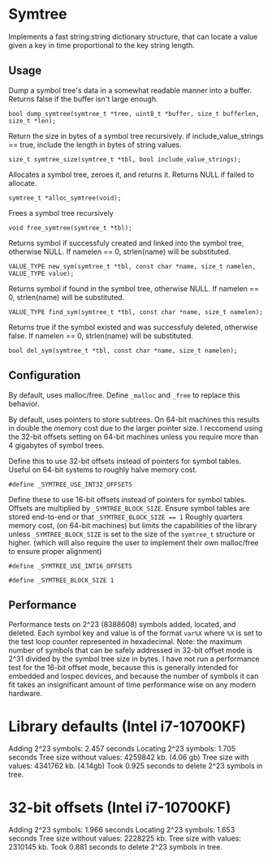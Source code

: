 
# Symtree

Implements a fast string:string dictionary structure, that can locate a value given a key in time proportional to the key string length.

## Usage

Dump a symbol tree's data in a somewhat readable manner into a buffer. Returns false if the buffer isn't large enough.

`bool dump_symtree(symtree_t *tree, uint8_t *buffer, size_t bufferlen, size_t *len);`

Return the size in bytes of a symbol tree recursively. if include_value_strings == true, include the length in bytes of string values.

`size_t symtree_size(symtree_t *tbl, bool include_value_strings);`

Allocates a symbol tree, zeroes it, and returns it. Returns NULL if failed to allocate.

`symtree_t *alloc_symtree(void);`

Frees a symbol tree recursively

`void free_symtree(symtree_t *tbl);`

Returns symbol if successfuly created and linked into the symbol tree, otherwise NULL.
If namelen == 0, strlen(name) will be substituted.

`VALUE_TYPE new_sym(symtree_t *tbl, const char *name, size_t namelen, VALUE_TYPE value);`

Returns symbol if found in the symbol tree, otherwise NULL.
If namelen == 0, strlen(name) will be substituted.

`VALUE_TYPE find_sym(symtree_t *tbl, const char *name, size_t namelen);`

Returns true if the symbol existed and was successfuly deleted, otherwise false.
If namelen == 0, strlen(name) will be substituted.

`bool del_sym(symtree_t *tbl, const char *name, size_t namelen);`

## Configuration

By default, uses malloc/free.
Define `_malloc` and `_free` to replace this behavior.

By default, uses pointers to store subtrees. On 64-bit machines this results in double the memory cost due to the larger pointer size.
I reccomend using the 32-bit offsets setting on 64-bit machines unless you require more than 4 gigabytes of symbol trees.

Define this to use 32-bit offsets instead of pointers for symbol tables.
Useful on 64-bit systems to roughly halve memory cost.

`#define _SYMTREE_USE_INT32_OFFSETS`

Define these to use 16-bit offsets instead of pointers for symbol tables.
Offsets are multiplied by `_SYMTREE_BLOCK_SIZE`.
Ensure symbol tables are stored end-to-end or that `_SYMTREE_BLOCK_SIZE == 1`
Roughly quarters memory cost, (on 64-bit machines) but limits the capabilities of the library unless `_SYMTREE_BLOCK_SIZE` is set to the size of the `symtree_t` structure or higher. (which will also require the user to implement their own malloc/free to ensure proper alignment)

`#define _SYMTREE_USE_INT16_OFFSETS`

`#define _SYMTREE_BLOCK_SIZE 1`


## Performance

Performance tests on 2^23 (8388608) symbols added, located, and deleted.
Each symbol key and value is of the format `var%X` where `%X` is set to the test loop counter represented in hexadecimal.
Note: the maximum number of symbols that can be safely addressed in 32-bit offset mode is 2^31 divided by the symbol tree size in bytes.
I have not run a performance test for the 16-bit offset mode, because this is generally intended for embedded and lospec devices, and because the number of symbols it can fit takes an insignificant amount of time performance wise on any modern hardware.

# Library defaults (Intel i7-10700KF)
Adding 2^23 symbols: 2.457 seconds
Locating 2^23 symbols: 1.705 seconds
Tree size without values: 4259842 kb. (4.06 gb)
Tree size with values: 4341762 kb. (4.14gb)
Took 0.925 seconds to delete 2^23 symbols in tree.

# 32-bit offsets (Intel i7-10700KF)
Adding 2^23 symbols: 1.966 seconds
Locating 2^23 symbols: 1.653 seconds
Tree size without values: 2228225 kb.
Tree size with values: 2310145 kb.
Took 0.881 seconds to delete 2^23 symbols in tree.

